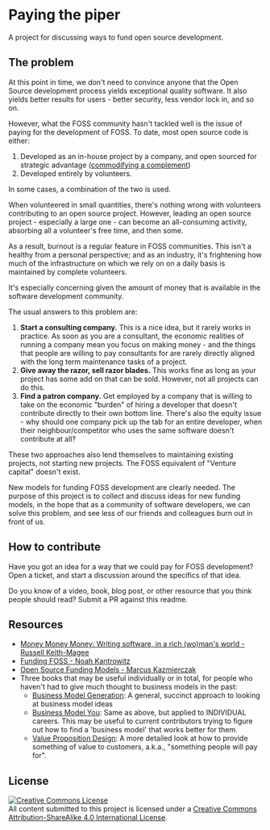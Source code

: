# Paying the piper

A project for discussing ways to fund open source development.

## The problem

At this point in time, we don't need to convince anyone that the Open Source development process yields exceptional quality software. It also yields better results for users - better security, less vendor lock in, and so on.

However, what the FOSS community hasn't tackled well is the issue of paying for the development of FOSS. To date, most open source code is either:

1. Developed as an in-house project by a company, and open sourced for strategic advantage ([commodifying a complement](http://www.joelonsoftware.com/articles/StrategyLetterV.html))
2. Developed entirely by volunteers.

In some cases, a combination of the two is used. 

When volunteered in small quantities, there's nothing wrong with volunteers contributing to an open source project. However, leading an open source project - especially a large one - can become an all-consuming activity, absorbing all a volunteer's free time, and then some. 

As a result, burnout is a regular feature in FOSS communities. This isn't a healthy from a personal perspective; and as an industry, it's frightening how much of the infrastructure on which we rely on on a daily basis is maintained by complete volunteers.

It's especially concerning given the amount of money that is available in the software development community. 

The usual answers to this problem are:

1. **Start a consulting company.** This is a nice idea, but it rarely works in practice. As soon as you are a consultant, the economic realities of running a company mean you focus on making money - and the things that people are willing to pay consultants for are rarely directly aligned with the long term maintenance tasks of a project.
2. **Give away the razor, sell razor blades.** This works fine as long as your project has some add on that can be sold. However, not all projects can do this.
2. **Find a patron company.** Get employed by a company that is willing to take on the economic "burden" of hiring a developer that doesn't contribute directly to their own bottom line. There's also the equity issue - why should one company pick up the tab for an entire developer, when their neighbour/competitor who uses the same software doesn't contribute at all?

These two approaches also lend themselves to maintaining existing projects, not starting new projects. The FOSS equivalent of "Venture capital" doesn't exist.

New models for funding FOSS development are clearly needed. The purpose of this project is to collect and discuss ideas for new funding models, in the hope that as a community of software developers, we can solve this problem, and see less of our friends and colleagues burn out in front of us.

## How to contribute

Have you got an idea for a way that we could pay for FOSS development? Open a ticket, and start a discussion around the specifics of that idea.

Do you know of a video, book, blog post, or other resource that you think people should read? Submit a PR against this readme.

## Resources

* [Money Money Money: Writing software, in a rich (wo)man's world - Russell Keith-Magee](https://www.youtube.com/watch?v=mY8B2lXIu6g)
* [Funding FOSS - Noah Kantrowitz](https://coderanger.net/funding-foss/)
* [Open Source Funding Models - Marcus Kazmierczak](https://mkaz.github.io/2014/04/07/open-souce-funding-models/)
* Three books that may be useful individually or in total, for people who haven't had to give much thought to business models in the past:
    * [Business Model Generation](http://www.amazon.com/Business-Model-Generation-Visionaries-Challengers/dp/0470876417/): A general, succinct approach to looking at business model ideas
    * [Business Model You](http://www.amazon.com/Business-Model-You-One-Page-Reinventing/dp/1118156315/): Same as above, but applied to INDIVIDUAL careers. This may be useful to current contributors trying to figure out how to find a 'business model' that works better for them.
    * [Value Proposition Design](http://www.amazon.com/Value-Proposition-Design-Customers-Strategyzer/dp/1118968050/): A more detailed look at how to provide something of value to customers, a.k.a., "something people will pay for".


## License 
<a rel="license" href="http://creativecommons.org/licenses/by-sa/4.0/"><img alt="Creative Commons License" style="border-width:0" src="https://i.creativecommons.org/l/by-sa/4.0/88x31.png" /></a><br />All content submitted to this project is licensed under a <a rel="license" href="http://creativecommons.org/licenses/by-sa/4.0/">Creative Commons Attribution-ShareAlike 4.0 International License</a>.
